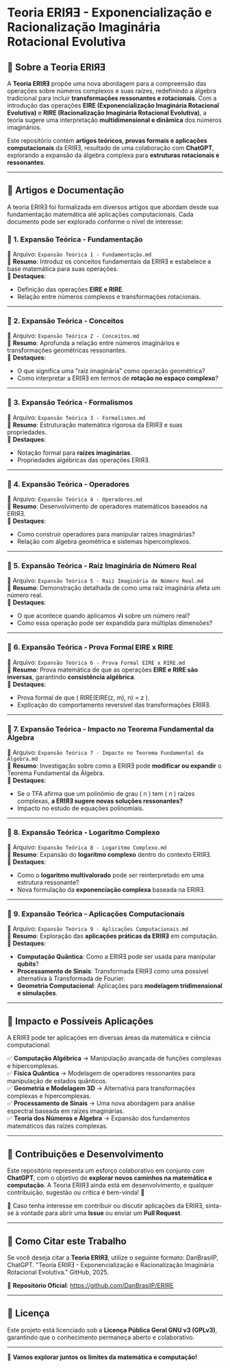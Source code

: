 # **Teoria ERIЯƎ - Exponencialização e Racionalização Imaginária Rotacional Evolutiva**

## **📌 Sobre a Teoria ERIЯƎ**
A **Teoria ERIЯƎ** propõe uma nova abordagem para a compreensão das operações sobre números complexos e suas raízes, redefinindo a álgebra tradicional para incluir **transformações ressonantes e rotacionais**. Com a introdução das operações **EIRE (Exponencialização Imaginária Rotacional Evolutiva)** e **RIRE (Racionalização Imaginária Rotacional Evolutiva)**, a teoria sugere uma interpretação **multidimensional e dinâmica** dos números imaginários.

Este repositório contém **artigos teóricos, provas formais e aplicações computacionais** da ERIЯƎ, resultado de uma colaboração com **ChatGPT**, explorando a expansão da álgebra complexa para **estruturas rotacionais e ressonantes**.

---

## **📜 Artigos e Documentação**
A teoria ERIЯƎ foi formalizada em diversos artigos que abordam desde sua fundamentação matemática até aplicações computacionais. Cada documento pode ser explorado conforme o nível de interesse:

### 📂 **1. Expansão Teórica - Fundamentação**
📖 Arquivo: `Expansão Teórica 1 - Fundamentação.md`  
🔹 **Resumo**: Introduz os conceitos fundamentais da ERIЯƎ e estabelece a base matemática para suas operações.  
🔹 **Destaques**:
   - Definição das operações **EIRE e RIRE**.
   - Relação entre números complexos e transformações rotacionais.

---

### 📂 **2. Expansão Teórica - Conceitos**
📖 Arquivo: `Expansão Teórica 2 - Conceitos.md`  
🔹 **Resumo**: Aprofunda a relação entre números imaginários e transformações geométricas ressonantes.  
🔹 **Destaques**:
   - O que significa uma "raiz imaginária" como operação geométrica?
   - Como interpretar a ERIЯƎ em termos de **rotação no espaço complexo**?

---

### 📂 **3. Expansão Teórica - Formalismos**
📖 Arquivo: `Expansão Teórica 3 - Formalismos.md`  
🔹 **Resumo**: Estruturação matemática rigorosa da ERIЯƎ e suas propriedades.  
🔹 **Destaques**:
   - Notação formal para **raízes imaginárias**.
   - Propriedades algébricas das operações ERIЯƎ.

---

### 📂 **4. Expansão Teórica - Operadores**
📖 Arquivo: `Expansão Teórica 4 - Operadores.md`  
🔹 **Resumo**: Desenvolvimento de operadores matemáticos baseados na ERIЯƎ.  
🔹 **Destaques**:
   - Como construir operadores para manipular raízes imaginárias?
   - Relação com álgebra geométrica e sistemas hipercomplexos.

---

### 📂 **5. Expansão Teórica - Raiz Imaginária de Número Real**
📖 Arquivo: `Expansão Teórica 5 - Raiz Imaginária de Número Real.md`  
🔹 **Resumo**: Demonstração detalhada de como uma raiz imaginária afeta um número real.  
🔹 **Destaques**:
   - O que acontece quando aplicamos **√i** sobre um número real?
   - Como essa operação pode ser expandida para múltiplas dimensões?

---

### 📂 **6. Expansão Teórica - Prova Formal EIRE x RIRE**
📖 Arquivo: `Expansão Teórica 6 - Prova Formal EIRE x RIRE.md`  
🔹 **Resumo**: Prova matemática de que as operações **EIRE e RIRE são inversas**, garantindo **consistência algébrica**.  
🔹 **Destaques**:
   - Prova formal de que \( RIRE(EIRE(z, m), n) = z \).
   - Explicação do comportamento reversível das transformações ERIЯƎ.

---

### 📂 **7. Expansão Teórica - Impacto no Teorema Fundamental da Álgebra**
📖 Arquivo: `Expansão Teórica 7 - Impacto no Teorema Fundamental da Álgebra.md`  
🔹 **Resumo**: Investigação sobre como a ERIЯƎ pode **modificar ou expandir** o Teorema Fundamental da Álgebra.  
🔹 **Destaques**:
   - Se o TFA afirma que um polinômio de grau \( n \) tem \( n \) raízes complexas, **a ERIЯƎ sugere novas soluções ressonantes?**  
   - Impacto no estudo de equações polinomiais.

---

### 📂 **8. Expansão Teórica - Logaritmo Complexo**
📖 Arquivo: `Expansão Teórica 8 - Logaritmo Complexo.md`  
🔹 **Resumo**: Expansão do **logaritmo complexo** dentro do contexto ERIЯƎ.  
🔹 **Destaques**:
   - Como o **logaritmo multivalorado** pode ser reinterpretado em uma estrutura ressonante?
   - Nova formulação da **exponenciação complexa** baseada na ERIЯƎ.

---

### 📂 **9. Expansão Teórica - Aplicações Computacionais**
📖 Arquivo: `Expansão Teórica 9 - Aplicações Computacionais.md`  
🔹 **Resumo**: Exploração das **aplicações práticas da ERIЯƎ** em computação.  
🔹 **Destaques**:
   - **Computação Quântica**: Como a ERIЯƎ pode ser usada para manipular **qubits**?
   - **Processamento de Sinais**: Transformada ERIЯƎ como uma possível alternativa à Transformada de Fourier.
   - **Geometria Computacional**: Aplicações para **modelagem tridimensional e simulações**.

---

## **🔬 Impacto e Possíveis Aplicações**
A ERIЯƎ pode ter aplicações em diversas áreas da matemática e ciência computacional:

✅ **Computação Algébrica** → Manipulação avançada de funções complexas e hipercomplexas.  
✅ **Física Quântica** → Modelagem de operadores ressonantes para manipulação de estados quânticos.  
✅ **Geometria e Modelagem 3D** → Alternativa para transformações complexas e hipercomplexas.  
✅ **Processamento de Sinais** → Uma nova abordagem para análise espectral baseada em raízes imaginárias.  
✅ **Teoria dos Números e Álgebra** → Expansão dos fundamentos matemáticos das raízes complexas.

---

## **🤝 Contribuições e Desenvolvimento**
Este repositório representa um esforço colaborativo em conjunto com **ChatGPT**, com o objetivo de **explorar novos caminhos na matemática e computação**. A Teoria ERIЯƎ ainda está em desenvolvimento, e qualquer contribuição, sugestão ou crítica é bem-vinda! 🚀

📩 Caso tenha interesse em contribuir ou discutir aplicações da ERIЯƎ, sinta-se à vontade para abrir uma **Issue** ou enviar um **Pull Request**.

---

## **📌 Como Citar este Trabalho**
Se você deseja citar a **Teoria ERIЯƎ**, utilize o seguinte formato:
DanBrasilP, ChatGPT. "Teoria ERIЯƎ - Exponencialização e Racionalização Imaginária Rotacional Evolutiva." GitHub, 2025.

🔗 **Repositório Oficial**: https://github.com/DanBrasilP/ERIRE

---

## 📜 Licença
Este projeto está licenciado sob a **Licença Pública Geral GNU v3 (GPLv3)**, garantindo que o conhecimento permaneça aberto e colaborativo.

---

🚀 **Vamos explorar juntos os limites da matemática e computação!**
